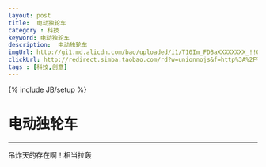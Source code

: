 ```yaml
---
layout: post
title:  电动独轮车
category : 科技
keyword: 电动独轮车
description:  电动独轮车
imgUrl: http://gi1.md.alicdn.com/bao/uploaded/i1/T10Im_FDBaXXXXXXXX_!!0-item_pic.jpg_360x360q90.jpg
clickUrl: http://redirect.simba.taobao.com/rd?w=unionnojs&f=http%3A%2F%2Fai.taobao.com%2Fauction%2Fedetail.htm%3Fe%3DC%252B8Wr4lLL9IjmraEDZVrLnSJj%252Fo2EerpWPt1fh5JBxyLltG5xFicOdXrTUTgh9sMDPIwxrc30rikl0dvZi7AGYNCr2UH%252B95i7soj0Gesb8Bu30%252F3YOl%252BD%252BIZWR1bMnHu%26unid%3D34221849%26ptype%3D100010%26from%3Dbasic&k=5ccfdb950740ca16&c=un&b=alimm_0&p=mm_34221849_4518477_14818311
tags : [科技,创意]
---
```

{% include JB/setup %}
# 电动独轮车
---

吊炸天的存在啊！相当拉轰

<!--break-->
